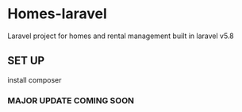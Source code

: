# Homes-laravel
Laravel project for homes and rental management built in laravel v5.8
## SET UP
install composer

### MAJOR UPDATE COMING SOON

